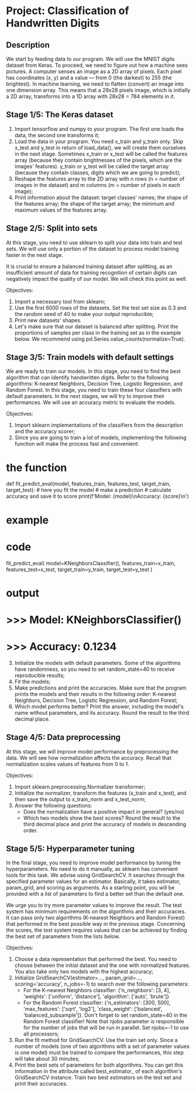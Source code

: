 # Project: Classification of Handwritten Digits

## Description
We start by feeding data to our program. We will use the MNIST digits dataset from Keras.
To proceed, we need to figure out how a machine sees pictures. A computer senses an image as a 2D array of pixels. Each pixel has coordinates (x, y) and a value — from 0 (the darkest) to 255 (the brightest).
In machine learning, we need to flatten (convert) an image into one dimension array. This means that a 28x28 pixels image, which is initially a 2D array, transforms into a 1D array with 28x28 = 784 elements in it.

## Stage 1/5: The Keras dataset
1. Import tensorflow and numpy to your program. The first one loads the data, the second one transforms it;
2. Load the data in your program. You need x_train and y_train only. Skip x_test and y_test in return of load_data(), we will create them ourselves in the next stage.
Sometimes x_train or x_test will be called the features array (because they contain brightnesses of the pixels, which are the images' features). y_train or y_test will be called the target array (because they contain classes, digits which we are going to predict);
3. Reshape the features array to the 2D array with n rows (n = number of images in the dataset) and m columns (m = number of pixels in each image);
4. Print information about the dataset: target classes' names; the shape of the features array; the shape of the target array; the minimum and maximum values of the features array.

## Stage 2/5: Split into sets
At this stage, you need to use sklearn to split your data into train and test sets. We will use only a portion of the dataset to process model training faster in the next stage.

It is crucial to ensure a balanced training dataset after splitting, as an insufficient amount of data for training recognition of certain digits can negatively impact the quality of our model. We will check this point as well.

Objectives:
1. Import a necessary tool from sklearn;
2. Use the first 6000 rows of the datasets. Set the test set size as 0.3 and the random seed of 40 to make your output reproducible;
3. Print new datasets' shapes.
4. Let's make sure that our dataset is balanced after splitting. Print the proportions of samples per class in the training set as in the example below. We recommend using pd.Series.value_counts(normalize=True).

## Stage 3/5: Train models with default settings
We are ready to train our models. In this stage, you need to find the best algorithm that can identify handwritten digits. Refer to the following algorithms: K-nearest Neighbors, Decision Tree, Logistic Regression, and Random Forest. In this stage, you need to train these four classifiers with default parameters. In the next stages, we will try to improve their performances. We will use an accuracy metric to evaluate the models.

Objectives:
1. Import sklearn implementations of the classifiers from the description and the accuracy scorer;
2. Since you are going to train a lot of models, implementing the following function will make the process fast and convenient:

# the function
def fit_predict_eval(model, features_train, features_test, target_train, target_test):
    # here you fit the model
    # make a prediction
    # calculate accuracy and save it to score
    print(f'Model: {model}\nAccuracy: {score}\n')


# example
# code
fit_predict_eval(
        model=KNeighborsClassifier(),
        features_train=x_train,
        features_test=x_test,
        target_train=y_train,
        target_test=y_test
    )
# output
# >>> Model: KNeighborsClassifier()
# >>> Accuracy: 0.1234

3. Initialize the models with default parameters. Some of the algorithms have randomness, so you need to set random_state=40 to receive reproducible results;
4. Fit the models;
5. Make predictions and print the accuracies. Make sure that the program prints the models and their results in the following order: K-nearest Neighbors, Decision Tree, Logistic Regression, and Random Forest;
6. Which model performs better? Print the answer, including the model's name without parameters, and its accuracy. Round the result to the third decimal place.

## Stage 4/5: Data preprocessing
At this stage, we will improve model performance by preprocessing the data. We will see how normalization affects the accuracy. Recall that normalization scales values of features from 0 to 1.

Objectives:
1. Import sklearn.preprocessing.Normalizer transformer;
2. Initialize the normalizer, transform the features (x_train and x_test), and then save the output to x_train_norm and x_test_norm;
3. Answer the following questions:
    - Does the normalization have a positive impact in general? (yes/no)
    - Which two models show the best scores? Round the result to the third decimal place and print the accuracy of models in descending order.

## Stage 5/5: Hyperparameter tuning
In the final stage, you need to improve model performance by tuning the hyperparameters. No need to do it manually, as sklearn has convenient tools for this task. We advise using GridSearchCV. It searches through the specified parameter values for an estimator. Basically, it takes estimator, param_grid, and scoring as arguments. As a starting point, you will be provided with a list of parameters to find a better set than the default one.

We urge you to try more parameter values to improve the result. The test system has minimum requirements on the algorithms and their accuracies. It can pass only two algorithms (K-nearest Neighbors and Random Forest) that performed in the best possible way in the previous stage. Concerning the scores, the test system requires values that can be achieved by finding the best set of parameters from the lists below.

Objectives:
1. Choose a data representation that performed the best. You need to choose between the initial dataset and the one with normalized features. You also take only two models with the highest accuracy;
2. Initialize GridSearchCV(estimator=..., param_grid=..., scoring='accuracy', n_jobs=-1) to search over the following parameters:
    - For the K-nearest Neighbors classifier: {'n_neighbors': [3, 4], 'weights': ['uniform', 'distance'], 'algorithm': ['auto', 'brute']}
    - For the Random Forest classifier: {'n_estimators': [300, 500], 'max_features': ['sqrt', 'log2'], 'class_weight': ['balanced', 'balanced_subsample']}. Don't forget to set random_state=40 in the Random Forest classifier!
    Note that njobs parameter is responsible for the number of jobs that will be run in parallel. Set njobs=-1 to use all processors;
3. Run the fit method for GridSearchCV. Use the train set only. Since a number of models (one of two algorithms with a set of parameter values is one model) must be trained to compare the performances, this step will take about 30 minutes;
4. Print the best sets of parameters for both algorithms. You can get this information in the attribute called best_estimator_ of each algorithm's GridSearchCV instance. Train two best estimators on the test set and print their accuracies.